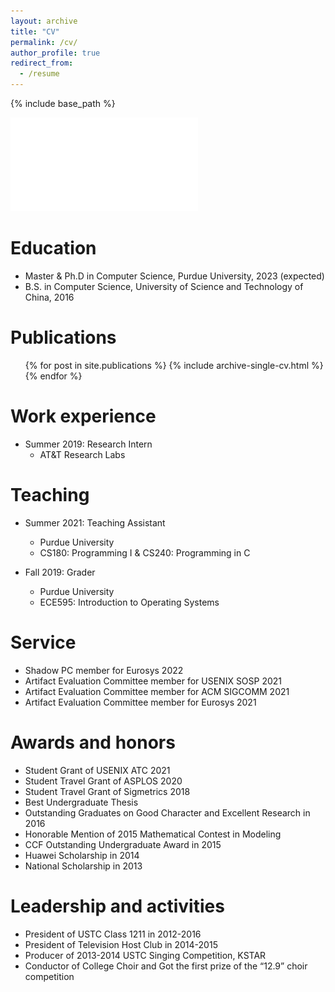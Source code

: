 ```yaml
---
layout: archive
title: "CV"
permalink: /cv/
author_profile: true
redirect_from:
  - /resume
---
```


{% include base_path %}

![Download CV](../files/CV_Jiayi_Meng_092021.pdf)

Education
======
* Master \& Ph.D in Computer Science, Purdue University, 2023 (expected)
* B.S. in Computer Science, University of Science and Technology of China, 2016


Publications
======
  <ul>{% for post in site.publications %}
    {% include archive-single-cv.html %}
  {% endfor %}</ul>
  

Work experience
======
* Summer 2019: Research Intern
  * AT&T Research Labs
  
  
Teaching
======
* Summer 2021: Teaching Assistant
  * Purdue University
  * CS180: Programming I & CS240: Programming in C

* Fall 2019: Grader
  * Purdue University
  * ECE595: Introduction to Operating Systems
 
 
Service
======
* Shadow PC member for Eurosys 2022
* Artifact Evaluation Committee member for USENIX SOSP 2021
* Artifact Evaluation Committee member for ACM SIGCOMM 2021
* Artifact Evaluation Committee member for Eurosys 2021

 
Awards and honors
======
* Student Grant of USENIX ATC 2021
* Student Travel Grant of ASPLOS 2020
* Student Travel Grant of Sigmetrics 2018
* Best Undergraduate Thesis 
* Outstanding Graduates on Good Character and Excellent Research in 2016
* Honorable Mention of 2015 Mathematical Contest in Modeling
* CCF Outstanding Undergraduate Award in 2015
* Huawei Scholarship in 2014
* National Scholarship in 2013


Leadership and activities
======
* President of USTC Class 1211 in 2012-2016
* President of Television Host Club in 2014-2015
* Producer of 2013-2014 USTC Singing Competition, KSTAR
* Conductor of College Choir and Got the first prize of the “12.9” choir competition 
